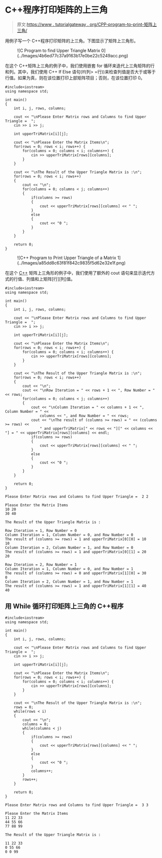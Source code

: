 # C++程序打印矩阵的上三角

> 原文:[https://www . tutorialgateway . org/CPP-program-to-print-矩阵上三角/](https://www.tutorialgateway.org/cpp-program-to-print-upper-triangle-of-a-matrix/)

用例子写一个 C++程序打印矩阵的上三角。下图显示了矩阵上三角形。

<figure class="wp-block-image">![C Program to find Upper Triangle Matrix 0](../Images/4b6ed77c37a9163b17e0be22c5249acc.png)</figure>

在这个 C++矩阵上三角的例子中，我们使用嵌套 for 循环来迭代上三角矩阵的行和列。其中，我们使用 C++ If Else 语句(If(列> =行))来检查列值是否大于或等于行值。如果为真，则在该位置打印上部矩阵项目；否则，在该位置打印 0。

```
#include<iostream>
using namespace std;

int main()
{
	int i, j, rows, columns;

	cout << "\nPlease Enter Matrix rows and Columns to find Upper Triangle =  ";
	cin >> i >> j;

	int upperTriMatrix[i][j];

	cout << "\nPlease Enter the Matrix Items\n";
	for(rows = 0; rows < i; rows++)	{
		for(columns = 0; columns < i; columns++) {
			cin >> upperTriMatrix[rows][columns];
		}		
	}

 	cout << "\nThe Result of the Upper Triangle Matrix is :\n";
 	for(rows = 0; rows < i; rows++)
  	{
  		cout << "\n";
   		for(columns = 0; columns < j; columns++)
    	{
    		if(columns >= rows)
    		{
    			cout << upperTriMatrix[rows][columns] << " ";
			}
			else
			{
				cout << "0 ";
			}
   	 	}
  	}	

 	return 0;
}
```

<figure class="wp-block-image size-large">![C++ Program to Print Upper Triangle of a Matrix 1](../Images/a85dd8c63f81f842c9835f5d62e32e1f.png)</figure>

在这个 [C++](https://www.tutorialgateway.org/cpp-programs/) 矩阵上三角形的例子中，我们使用了额外的 cout 语句来显示迭代方式的行值、列值和上矩阵[行][列]值。

```
#include<iostream>
using namespace std;

int main()
{
	int i, j, rows, columns;

	cout << "\nPlease Enter Matrix rows and Columns to find Upper Triangle =  ";
	cin >> i >> j;

	int upperTriMatrix[i][j];

	cout << "\nPlease Enter the Matrix Items\n";
	for(rows = 0; rows < i; rows++)	{
		for(columns = 0; columns < i; columns++) {
			cin >> upperTriMatrix[rows][columns];
		}		
	}

 	cout << "\nThe Result of the Upper Triangle Matrix is :\n";
 	for(rows = 0; rows < i; rows++)
  	{
  		cout << "\n";
  		cout << "\nRow Iteration = " << rows + 1 << ", Row Number = " << rows;
   		for(columns = 0; columns < j; columns++)
    	{
    		cout << "\nColumn Iteration = " << columns + 1 << ", Column Number = " << 
			  	columns << ", and Row Number = " << rows;
			cout << "\nThe result of (columns >= rows) = " << (columns >= rows) << 
				" and upperTriMatrix[" << rows << "][" << columns << "] = " << upperTriMatrix[rows][columns] << endl;
    		if(columns >= rows)
    		{
    			cout << upperTriMatrix[rows][columns] << " ";
			}
			else
			{
				cout << "0 ";
			}
   	 	}
  	}	

 	return 0;
}
```

```
Please Enter Matrix rows and Columns to find Upper Triangle =  2 2

Please Enter the Matrix Items
10 20
30 40

The Result of the Upper Triangle Matrix is :

Row Iteration = 1, Row Number = 0
Column Iteration = 1, Column Number = 0, and Row Number = 0
The result of (columns >= rows) = 1 and upperTriMatrix[0][0] = 10
10 
Column Iteration = 2, Column Number = 1, and Row Number = 0
The result of (columns >= rows) = 1 and upperTriMatrix[0][1] = 20
20 

Row Iteration = 2, Row Number = 1
Column Iteration = 1, Column Number = 0, and Row Number = 1
The result of (columns >= rows) = 0 and upperTriMatrix[1][0] = 30
0 
Column Iteration = 2, Column Number = 1, and Row Number = 1
The result of (columns >= rows) = 1 and upperTriMatrix[1][1] = 40
40
```

## 用 While 循环打印矩阵上三角的 C++程序

```
#include<iostream>
using namespace std;

int main()
{
	int i, j, rows, columns;

	cout << "\nPlease Enter Matrix rows and Columns to find Upper Triangle =  ";
	cin >> i >> j;

	int upperTriMatrix[i][j];

	cout << "\nPlease Enter the Matrix Items\n";
	for(rows = 0; rows < i; rows++)	{
		for(columns = 0; columns < i; columns++) {
			cin >> upperTriMatrix[rows][columns];
		}		
	}

 	cout << "\nThe Result of the Upper Triangle Matrix is :\n";
 	rows = 0; 
 	while(rows < i)
  	{
  		cout << "\n";
  		columns = 0; 
   		while(columns < j)
    	{
    		if(columns >= rows)
    		{
    			cout << upperTriMatrix[rows][columns] << " ";
			}
			else
			{
				cout << "0 ";
			}
			columns++;
   	 	}
   	 	rows++;
  	}	

 	return 0;
}
```

```
Please Enter Matrix rows and Columns to find Upper Triangle =  3 3

Please Enter the Matrix Items
11 22 33
44 55 66
77 88 99

The Result of the Upper Triangle Matrix is :

11 22 33 
0 55 66 
0 0 99 
```